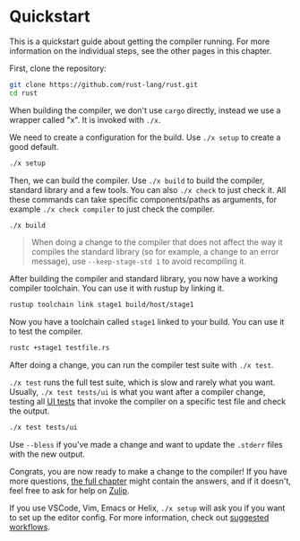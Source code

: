 # Quickstart

This is a quickstart guide about getting the compiler running. For more
information on the individual steps, see the other pages in this chapter.

First, clone the repository:

```sh
git clone https://github.com/rust-lang/rust.git
cd rust
```

When building the compiler, we don't use `cargo` directly, instead we use a
wrapper called "x". It is invoked with `./x`.

We need to create a configuration for the build. Use `./x setup` to create a
good default.

```sh
./x setup
```

Then, we can build the compiler. Use `./x build` to build the compiler, standard
library and a few tools. You can also `./x check` to just check it. All these
commands can take specific components/paths as arguments, for example `./x check
compiler` to just check the compiler.

```sh
./x build
```

> When doing a change to the compiler that does not affect the way it compiles
the standard library (so for example, a change to an error message), use
`--keep-stage-std 1` to avoid recompiling it.

After building the compiler and standard library, you now have a working
compiler toolchain. You can use it with rustup by linking it.

```sh
rustup toolchain link stage1 build/host/stage1
```

Now you have a toolchain called `stage1` linked to your build. You can use it to
test the compiler.

```sh
rustc +stage1 testfile.rs
```

After doing a change, you can run the compiler test suite with `./x test`.

`./x test` runs the full test suite, which is slow and rarely what you want.
Usually, `./x test tests/ui` is what you want after a compiler change, testing
all [UI tests](../tests/ui.md) that invoke the compiler on a specific test file
and check the output.

```sh
./x test tests/ui
```

Use `--bless` if you've made a change and want to update the `.stderr` files
with the new output.

Congrats, you are now ready to make a change to the compiler! If you have more
questions, [the full chapter](./how-to-build-and-run.md) might contain the
answers, and if it doesn't, feel free to ask for help on
[Zulip](https://rust-lang.zulipchat.com/#narrow/stream/182449-t-compiler.2Fhelp).

If you use VSCode, Vim, Emacs or Helix, `./x setup` will ask you if you want to
set up the editor config. For more information, check out [suggested
workflows](./suggested.md).
